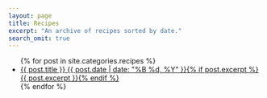 ```yaml
---
layout: page
title: Recipes
excerpt: "An archive of recipes sorted by date."
search_omit: true
---
```


<ul class="post-list">
{% for post in site.categories.recipes %} 
  <li><article><a href="{{ site.url }}{{ post.url }}">{{ post.title }} <span class="entry-date"><time datetime="{{ post.date | date_to_xmlschema }}">{{ post.date | date: "%B %d, %Y" }}</time></span>{% if post.excerpt %} <span class="excerpt">{{ post.excerpt }}</span>{% endif %}</a></article></li>
{% endfor %}
</ul>
